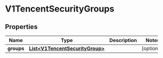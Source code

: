 # V1TencentSecurityGroups

## Properties
Name | Type | Description | Notes
------------ | ------------- | ------------- | -------------
**groups** | [**List&lt;V1TencentSecurityGroup&gt;**](V1TencentSecurityGroup.md) |  |  [optional]
